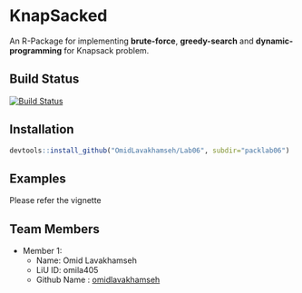 # KnapSacked
An R-Package for implementing __brute-force__, __greedy-search__ and __dynamic-programming__ for Knapsack problem.

## Build Status

[![Build Status](https://app.travis-ci.com/OmidLavakhamseh/Lab06.svg?branch=main)](https://app.travis-ci.com/OmidLavakhamseh/Lab06)
## Installation

```r
devtools::install_github("OmidLavakhamseh/Lab06", subdir="packlab06")

```

## Examples 

Please refer the vignette

## Team Members

- Member 1:
  - Name: Omid Lavakhamseh
  - LiU ID: omila405
  - Github Name : [omidlavakhamseh](https://github.com/OmidLavakhamseh)

